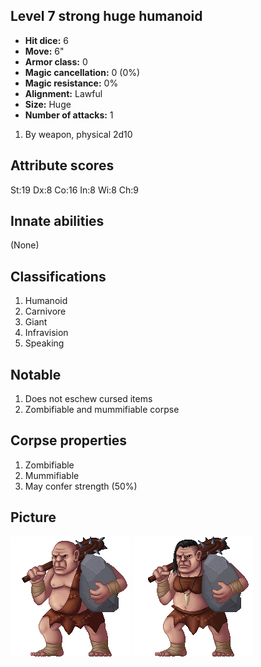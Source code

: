 ## Level 7 strong huge humanoid

- **Hit dice:** 6
- **Move:** 6"
- **Armor class:** 0
- **Magic cancellation:** 0 (0%)
- **Magic resistance:** 0%
- **Alignment:** Lawful
- **Size:** Huge
- **Number of attacks:** 1
1. By weapon, physical 2d10

## Attribute scores

St:19 Dx:8 Co:16 In:8 Wi:8 Ch:9

## Innate abilities

(None)

## Classifications

1. Humanoid
2. Carnivore
3. Giant
4. Infravision
5. Speaking

## Notable

1. Does not eschew cursed items
2. Zombifiable and mummifiable corpse

## Corpse properties

1. Zombifiable
2. Mummifiable
3. May confer strength (50%)

## Picture

![Giant](https://github.com/hyvanmielenpelit/GnollHackTileSet/blob/main/Monsters/giant/giant.png?raw=true) ![Giantess](https://github.com/hyvanmielenpelit/GnollHackTileSet/blob/main/Monsters/giant/giant_female.png?raw=true)
